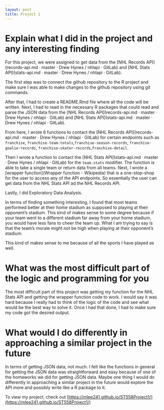```yaml
---
layout: post
title: Project 1
---
```

# Explain what I did in the project and any interesting finding

For this project, we were assigned to get data from the [NHL Records API](records-api.md · master · Drew Hynes / nhlapi · GitLab) and [NHL Stats API](stats-api.md · master · Drew Hynes / nhlapi · GitLab).

The first step was to connect the github repository to the R project and make sure I was able to make changes to the github repository using git commands.

After that, I had to create a README.Rmd file where all the code will be written. Next, I had to read in the necessary R packages that could read and parse the JSON data from the [NHL Records API](records-api.md · master · Drew Hynes / nhlapi · GitLab) and [NHL Stats API](stats-api.md · master · Drew Hynes / nhlapi · GitLab).

From here, I wrote 6 functions to contact the [NHL Records API](records-api.md · master · Drew Hynes / nhlapi · GitLab)  for certain endpoints such as `franchise`, `franchise-team-totals`,`franchise-season-records`, `franchise-goalie-records`, `franchise-skater-records`,`franchise-detail`.

Then I wrote a function to contact the [NHL Stats API](stats-api.md · master · Drew Hynes / nhlapi · GitLab) for the `team.stats` modifier. The function is able to take a single team or return data from all teams. Next, I wrote a [wrapper function](Wrapper function - Wikipedia) that is a one-stop-shop for the user to access any of the API endpoints. So essentially the user can get data from the NHL Stats API ad the NHL Records API.

Lastly, I did Exploratory Data Analysis.

In terms of finding something interesting, I found that most teams performed better at their home stadium as supposed to playing at their opponent’s stadium. This kind of makes sense to some degree because if your team went to a different stadium far away from your home stadium, you would have less fans to cheer the team up. What I am trying to say is that the team’s morale might not be high when playing at their opponent’s stadium. 

This kind of makes sense to me because of all the sports I have played as well.

# What was the most difficult part of the logic and programming for you

The most difficult part of this project was getting my function for the NHL Stats API and getting the wrapper function code to work. I would say it was hard because I really had to think of the logic of the code and see what would be the best way to solve it. Once I had that done, I had to make sure my code got the desired output.

# What would I do differently in approaching a similar project in the future

In terms of getting JSON data, not much. I felt like the functions in general for getting the JSON data was straightforward and easy because of one of the homeworks we did for getting JSON data. Maybe one thing I would do differently in approaching a similar project in the future would explore the API more and possibly write like a R package to it. 


To view my project, check out [https://mlee241.github.io/ST558Project1/](https://mlee241.github.io/ST558Project1/)
